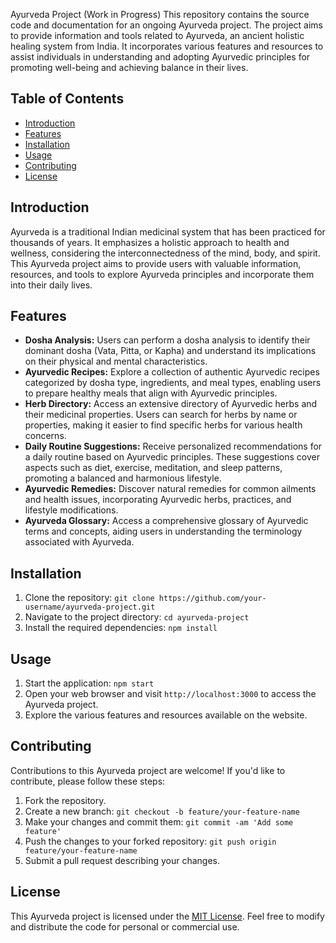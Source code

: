 Ayurveda Project (Work in Progress)
This repository contains the source code and documentation for an ongoing Ayurveda project. The project aims to provide information and tools related to Ayurveda, an ancient holistic healing system from India. It incorporates various features and resources to assist individuals in understanding and adopting Ayurvedic principles for promoting well-being and achieving balance in their lives.

## Table of Contents

- [Introduction](#introduction)
- [Features](#features)
- [Installation](#installation)
- [Usage](#usage)
- [Contributing](#contributing)
- [License](#license)

## Introduction

Ayurveda is a traditional Indian medicinal system that has been practiced for thousands of years. It emphasizes a holistic approach to health and wellness, considering the interconnectedness of the mind, body, and spirit. This Ayurveda project aims to provide users with valuable information, resources, and tools to explore Ayurveda principles and incorporate them into their daily lives.

## Features

- **Dosha Analysis:** Users can perform a dosha analysis to identify their dominant dosha (Vata, Pitta, or Kapha) and understand its implications on their physical and mental characteristics.
- **Ayurvedic Recipes:** Explore a collection of authentic Ayurvedic recipes categorized by dosha type, ingredients, and meal types, enabling users to prepare healthy meals that align with Ayurvedic principles.
- **Herb Directory:** Access an extensive directory of Ayurvedic herbs and their medicinal properties. Users can search for herbs by name or properties, making it easier to find specific herbs for various health concerns.
- **Daily Routine Suggestions:** Receive personalized recommendations for a daily routine based on Ayurvedic principles. These suggestions cover aspects such as diet, exercise, meditation, and sleep patterns, promoting a balanced and harmonious lifestyle.
- **Ayurvedic Remedies:** Discover natural remedies for common ailments and health issues, incorporating Ayurvedic herbs, practices, and lifestyle modifications.
- **Ayurveda Glossary:** Access a comprehensive glossary of Ayurvedic terms and concepts, aiding users in understanding the terminology associated with Ayurveda.

## Installation

1. Clone the repository: `git clone https://github.com/your-username/ayurveda-project.git`
2. Navigate to the project directory: `cd ayurveda-project`
3. Install the required dependencies: `npm install`

## Usage

1. Start the application: `npm start`
2. Open your web browser and visit `http://localhost:3000` to access the Ayurveda project.
3. Explore the various features and resources available on the website.

## Contributing

Contributions to this Ayurveda project are welcome! If you'd like to contribute, please follow these steps:

1. Fork the repository.
2. Create a new branch: `git checkout -b feature/your-feature-name`
3. Make your changes and commit them: `git commit -am 'Add some feature'`
4. Push the changes to your forked repository: `git push origin feature/your-feature-name`
5. Submit a pull request describing your changes.

## License

This Ayurveda project is licensed under the [MIT License](LICENSE). Feel free to modify and distribute the code for personal or commercial use.
